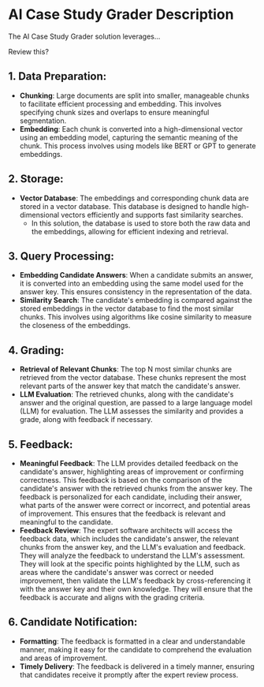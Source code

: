# AI Case Study Grader Description

The AI Case Study Grader solution leverages...

Review this?

## 1. Data Preparation:

- **Chunking**: Large documents are split into smaller, manageable chunks to facilitate efficient processing and embedding. This involves specifying chunk sizes and overlaps to ensure meaningful segmentation.
- **Embedding**: Each chunk is converted into a high-dimensional vector using an embedding model, capturing the semantic meaning of the chunk. This process involves using models like BERT or GPT to generate embeddings.

## 2. Storage:

- **Vector Database**: The embeddings and corresponding chunk data are stored in a vector database. This database is designed to handle high-dimensional vectors efficiently and supports fast similarity searches.
  - In this solution, the database is used to store both the raw data and the embeddings, allowing for efficient indexing and retrieval.

## 3. Query Processing:

- **Embedding Candidate Answers**: When a candidate submits an answer, it is converted into an embedding using the same model used for the answer key. This ensures consistency in the representation of the data.
- **Similarity Search**: The candidate's embedding is compared against the stored embeddings in the vector database to find the most similar chunks. This involves using algorithms like cosine similarity to measure the closeness of the embeddings.

## 4. Grading:

- **Retrieval of Relevant Chunks**: The top N most similar chunks are retrieved from the vector database. These chunks represent the most relevant parts of the answer key that match the candidate's answer.
- **LLM Evaluation**: The retrieved chunks, along with the candidate's answer and the original question, are passed to a large language model (LLM) for evaluation. The LLM assesses the similarity and provides a grade, along with feedback if necessary.

## 5. Feedback:

- **Meaningful Feedback**: The LLM provides detailed feedback on the candidate's answer, highlighting areas of improvement or confirming correctness. This feedback is based on the comparison of the candidate's answer with the retrieved chunks from the answer key. The feedback is personalized for each candidate, including their answer, what parts of the answer were correct or incorrect, and potential areas of improvement. This ensures that the feedback is relevant and meaningful to the candidate.
- **Feedback Review**: The expert software architects will access the feedback data, which includes the candidate's answer, the relevant chunks from the answer key, and the LLM's evaluation and feedback. They will analyze the feedback to understand the LLM's assessment. They will look at the specific points highlighted by the LLM, such as areas where the candidate's answer was correct or needed improvement, then validate the LLM's feedback by cross-referencing it with the answer key and their own knowledge. They will ensure that the feedback is accurate and aligns with the grading criteria.

## 6. Candidate Notification:

- **Formatting**: The feedback is formatted in a clear and understandable manner, making it easy for the candidate to comprehend the evaluation and areas of improvement.
- **Timely Delivery**: The feedback is delivered in a timely manner, ensuring that candidates receive it promptly after the expert review process.
